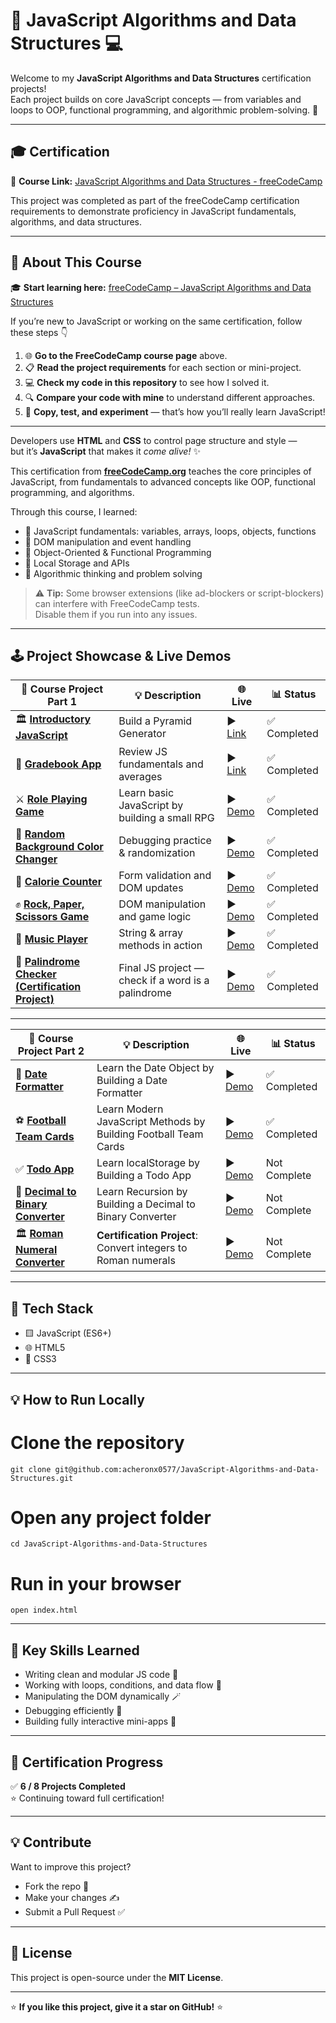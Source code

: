 # 🧠 JavaScript Algorithms and Data Structures 💻

Welcome to my **JavaScript Algorithms and Data Structures** certification projects!  
Each project builds on core JavaScript concepts — from variables and loops to OOP, functional programming, and algorithmic problem-solving. 🚀

---

## 🎓 Certification

🔗 **Course Link:** [JavaScript Algorithms and Data Structures - freeCodeCamp](https://www.freecodecamp.org/learn/javascript-algorithms-and-data-structures-v8)

This project was completed as part of the freeCodeCamp certification requirements to demonstrate proficiency in JavaScript fundamentals, algorithms, and data structures.

---

## 🧩 About This Course

🎓 **Start learning here:** [freeCodeCamp – JavaScript Algorithms and Data Structures](https://www.freecodecamp.org/learn/javascript-algorithms-and-data-structures-v8)

If you’re new to JavaScript or working on the same certification, follow these steps 👇  

1. 🌐 **Go to the FreeCodeCamp course page** above.  
2. 📋 **Read the project requirements** for each section or mini-project.  
3. 💻 **Check my code in this repository** to see how I solved it.  
4. 🔍 **Compare your code with mine** to understand different approaches.  
5. 🧠 **Copy, test, and experiment** — that’s how you’ll really learn JavaScript!  

---

Developers use **HTML** and **CSS** to control page structure and style —  
but it’s **JavaScript** that makes it *come alive!* ✨  

This certification from **[freeCodeCamp.org](https://www.freecodecamp.org/)** teaches the core principles of JavaScript, from fundamentals to advanced concepts like OOP, functional programming, and algorithms.  

Through this course, I learned:
- 🧮 JavaScript fundamentals: variables, arrays, loops, objects, functions  
- 🧱 DOM manipulation and event handling  
- 🧭 Object-Oriented & Functional Programming  
- 💾 Local Storage and APIs  
- 🧠 Algorithmic thinking and problem solving  

> ⚠️ **Tip:** Some browser extensions (like ad-blockers or script-blockers) can interfere with FreeCodeCamp tests.  
> Disable them if you run into any issues.

---

## 🕹️ Project Showcase & Live Demos

| 🧱 Course Project Part 1 | 💡 Description | 🌐 Live | 📊 Status |
|------------------|----------------|---------------|------------|
| 🏛️ [**Introductory JavaScript**](https://github.com/acheronx0577/JavaScript-Algorithms-and-Data-Structures/tree/main/Building%20a%20Pyramid%20Generator.js) | Build a Pyramid Generator | ▶️ [Link](https://github.com/acheronx0577/JavaScript-Algorithms-and-Data-Structures/tree/main/Building%20a%20Pyramid%20Generator.js) | ✅ Completed |
| 🧮 [**Gradebook App**](https://github.com/acheronx0577/JavaScript-Algorithms-and-Data-Structures/tree/main/Building%20a%20Gradebook%20App.js) | Review JS fundamentals and averages | ▶️ [Link](https://github.com/acheronx0577/JavaScript-Algorithms-and-Data-Structures/tree/main/Building%20a%20Gradebook%20App.js) | ✅ Completed |
| ⚔️ [**Role Playing Game**](https://github.com/acheronx0577/JavaScript-Role-Play-Game) | Learn basic JavaScript by building a small RPG | ▶️ [Demo](https://acheronx0577.github.io/JavaScript-Role-Play-Game) | ✅ Completed |
| 🎨 [**Random Background Color Changer**](https://github.com/acheronx0577/JavaScript-Random-Background-Color-Changer) | Debugging practice & randomization | ▶️ [Demo](https://acheronx0577.github.io/JavaScript-Random-Background-Color-Changer) | ✅ Completed |
| 🍎 [**Calorie Counter**](https://github.com/acheronx0577/JavaScript-Building-a-Calorie-Counter) | Form validation and DOM updates | ▶️ [Demo](https://acheronx0577.github.io/JavaScript-Building-a-Calorie-Counter) | ✅ Completed |
| ✊ [**Rock, Paper, Scissors Game**](https://github.com/acheronx0577/JavaScript-Building-a-Rock-Paper-Scissors-Game) | DOM manipulation and game logic | ▶️ [Demo](https://acheronx0577.github.io/JavaScript-Building-a-Rock-Paper-Scissors-Game) | ✅ Completed |
| 🎵 [**Music Player**](https://github.com/acheronx0577/JavaScript-Building-a-Music-Player) | String & array methods in action | ▶️ [Demo](https://acheronx0577.github.io/JavaScript-Building-a-Music-Player) | ✅ Completed |
| 🔁 [**Palindrome Checker (Certification Project)**](https://github.com/acheronx0577/JavaScript-Palindrome-Checker) | Final JS project — check if a word is a palindrome | ▶️ [Demo](https://acheronx0577.github.io/JavaScript-Palindrome-Checker) | ✅ Completed |

---

| 🧱 Course Project Part 2 | 💡 Description | 🌐 Live | 📊 Status |
|------------------|----------------|---------------|------------|
| 📅 [**Date Formatter**](https://github.com/acheronx0577/JavaScript-Building-a-Date-Formatter) | Learn the Date Object by Building a Date Formatter | ▶️ [Demo](https://acheronx0577.github.io/JavaScript-Building-a-Date-Formatter) | ✅ Completed |
| ⚽ [**Football Team Cards**](https://github.com/acheronx0577/JavaScript-Building-Football-Team-Cards) | Learn Modern JavaScript Methods by Building Football Team Cards | ▶️ [Demo](https://acheronx0577.github.io/JavaScript-Building-Football-Team-Cards) | ✅ Completed |
| ✅ [**Todo App**](https://github.com/acheronx0577/JavaScript-Todo-App) | Learn localStorage by Building a Todo App | ▶️ [Demo](https://acheronx0577.github.io/JavaScript-Todo-App) | Not Complete |
| 🔢 [**Decimal to Binary Converter**](https://github.com/acheronx0577/JavaScript-Decimal-to-Binary-Converter) | Learn Recursion by Building a Decimal to Binary Converter | ▶️ [Demo](https://acheronx0577.github.io/JavaScript-Decimal-to-Binary-Converter) | Not Complete |
| 🏛️ [**Roman Numeral Converter**](https://github.com/acheronx0577/JavaScript-Roman-Numeral-Converter) | **Certification Project**: Convert integers to Roman numerals | ▶️ [Demo](https://acheronx0577.github.io/JavaScript-Roman-Numeral-Converter) | Not Complete |

---

## 🧰 Tech Stack

- 🟨 JavaScript (ES6+)
- 🌐 HTML5
- 🎨 CSS3  

---

## 💡 How to Run Locally

# Clone the repository
```
git clone git@github.com:acheronx0577/JavaScript-Algorithms-and-Data-Structures.git
```
# Open any project folder
```
cd JavaScript-Algorithms-and-Data-Structures
```
# Run in your browser
```
open index.html
```

---

## 🧠 Key Skills Learned

- Writing clean and modular JS code 🧩  
- Working with loops, conditions, and data flow 🔁  
- Manipulating the DOM dynamically 🪄  
- Debugging efficiently 🧹  
- Building fully interactive mini-apps 💪  

---

## 🏁 Certification Progress

✅ **6 / 8 Projects Completed**  
⭐ Continuing toward full certification!

---

## 💡 Contribute

Want to improve this project?  
- Fork the repo 🍴  
- Make your changes ✍️  
- Submit a Pull Request ✅  

---

## 📜 License

This project is open-source under the **MIT License**.

---
⭐ **If you like this project, give it a star on GitHub!** ⭐
